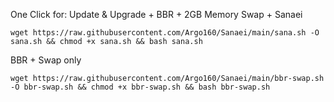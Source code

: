 One Click for:
Update & Upgrade + BBR + 2GB Memory Swap + Sanaei

```shell
wget https://raw.githubusercontent.com/Argo160/Sanaei/main/sana.sh -O sana.sh && chmod +x sana.sh && bash sana.sh
```

BBR + Swap only
```shell
wget https://raw.githubusercontent.com/Argo160/Sanaei/main/bbr-swap.sh -O bbr-swap.sh && chmod +x bbr-swap.sh && bash bbr-swap.sh
```
